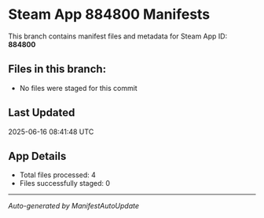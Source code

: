 # Steam App 884800 Manifests

This branch contains manifest files and metadata for Steam App ID: **884800**

## Files in this branch:
- No files were staged for this commit

## Last Updated
2025-06-16 08:41:48 UTC

## App Details
- Total files processed: 4
- Files successfully staged: 0

---
*Auto-generated by ManifestAutoUpdate*
